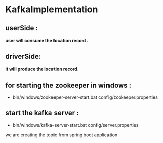 # KafkaImplementation

## userSide :
#### user will consume the location record .

## driverSide:
#### it will produce the location record.

## for starting the zookeeper in windows :
* bin/windows/zookeeper-server-start.bat config/zookeeper.properties

## start the kafka server : 
*  bin/windows/kafka-server-start.bat config/server.properties

we are creating the topic from spring boot application 
